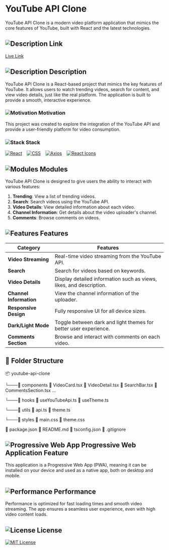 # YouTube API Clone

YouTube API Clone is a modern video platform application that mimics the core features of YouTube, built with React and the latest technologies.

## ![Description](https://abdelrahmanhatemdev.github.io/images/icons/markdown/link.png) Link  
[Live Link](https://abdelrahmanhatemdev.github.io/youtube-api/)



## ![Description](https://abdelrahmanhatemdev.github.io/images/icons/markdown/description.png) Description  
YouTube API Clone is a React-based project that mimics the key features of YouTube. It allows users to watch trending videos, search for content, and view video details, just like the real platform. The application is built to provide a smooth, interactive experience.

### ![Motivation](https://abdelrahmanhatemdev.github.io/images/icons/markdown/motivation.png) Motivation  
This project was created to explore the integration of the YouTube API and provide a user-friendly platform for video consumption.



### ![Stack](https://abdelrahmanhatemdev.github.io/images/icons/markdown/stack.png) Stack

[![React](https://abdelrahmanhatemdev.github.io/images/images/stack_frames/react.webp)](https://react.dev/) &ensp; 
[![CSS](https://abdelrahmanhatemdev.github.io/images/images/stack_frames/css.webp)](https://developer.mozilla.org/en-US/docs/Web/CSS) &ensp; 
[![Axios](https://abdelrahmanhatemdev.github.io/images/images/stack_frames/axios.webp)](https://axios-http.com/) &ensp; 
[![React Icons](https://abdelrahmanhatemdev.github.io/images/images/stack_frames/react-icons.webp)](https://react-icons.github.io/react-icons/)

## ![Modules](https://abdelrahmanhatemdev.github.io/images/icons/markdown/modules.png) Modules  
YouTube API Clone is designed to give users the ability to interact with various features:

1. **Trending**: View a list of trending videos.
2. **Search**: Search videos using the YouTube API.
3. **Video Details**: View detailed information about each video.
4. **Channel Information**: Get details about the video uploader's channel.
5. **Comments**: Browse comments on videos.

## ![Features](https://abdelrahmanhatemdev.github.io/images/icons/markdown/features.png) Features

| **Category**  | **Features**  |
|---|---|
| **Video Streaming** | Real-time video streaming from the YouTube API. |
| **Search** | Search for videos based on keywords. |
| **Video Details** | Display detailed information such as views, likes, and description. |
| **Channel Information** | View the channel information of the uploader. |
| **Responsive Design** | Fully responsive UI for all device sizes. |
| **Dark/Light Mode** | Toggle between dark and light themes for better user experience. |
| **Comments Section** | Browse and interact with comments on each video. |

## 📂 Folder Structure

📦 youtube-api-clone

└───📂 components
📄 VideoCard.tsx
📄 VideoDetail.tsx
📄 SearchBar.tsx
📄 CommentsSection.tsx
...

└───📂 hooks
📄 useYouTubeApi.ts
📄 useTheme.ts

└───📂 utils
📄 api.ts
📄 theme.ts

└───📂 styles
📄 main.css
📄 theme.css

📄 package.json
📄 README.md
📄 tsconfig.json
📄 .gitignore


## ![Progressive Web App](https://abdelrahmanhatemdev.github.io/images/icons/markdown/pwa.png) Progressive Web Application Feature  
This application is a Progressive Web App (PWA), meaning it can be installed on your device and used as a native app, both on desktop and mobile.

## ![Performance](https://abdelrahmanhatemdev.github.io/images/icons/markdown/performance.png) Performance  
Performance is optimized for fast loading times and smooth video streaming. The app ensures a seamless user experience, even with high video content loads.

## ![License](https://abdelrahmanhatemdev.github.io/images/icons/markdown/license.png) License  
[![MIT License](https://abdelrahmanhatemdev.github.io/images/icons/markdown/mit.png)](https://opensource.org/license/mit)
